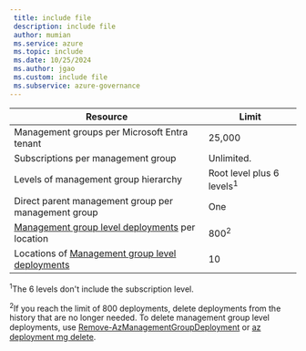 ```yaml
---
 title: include file
 description: include file
 author: mumian
 ms.service: azure
 ms.topic: include
 ms.date: 10/25/2024
 ms.author: jgao
 ms.custom: include file
 ms.subservice: azure-governance
---
```


| Resource | Limit |
| --- | --- |
| Management groups per Microsoft Entra tenant | 25,000 |
| Subscriptions per management group | Unlimited. |
| Levels of management group hierarchy | Root level plus 6 levels<sup>1</sup> |
| Direct parent management group per management group | One |
| [Management group level deployments](../articles/azure-resource-manager/templates/deploy-to-management-group.md) per location | 800<sup>2</sup> |
| Locations of [Management group level deployments](../articles/azure-resource-manager/templates/deploy-to-management-group.md) | 10 |

<sup>1</sup>The 6 levels don't include the subscription level.

<sup>2</sup>If you reach the limit of 800 deployments, delete deployments from the history that are no longer needed. To delete management group level deployments, use [Remove-AzManagementGroupDeployment](/powershell/module/az.resources/Remove-AzManagementGroupDeployment) or [az deployment mg delete](/cli/azure/deployment/mg#az-deployment-mg-delete).
